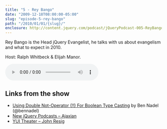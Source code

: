 ```yaml
---
title: "5 - Rey Bango"
date: "2009-12-18T08:00:00-05:00"
slug: "episode-5-rey-bango"
path: "/2010/01/01/{slug}/"
enclosure: http://content.jquery.com/podcast/jQueryPodcast-005-ReyBango.mp3
---
```

Rey Bango is the Head jQuery Evangelist, he talks with us about evangelism and what to expect in 2010.

Host: Ralph Whitbeck &amp; Elijah Manor.

<audio src="http://content.jquery.com/podcast/jQueryPodcast-005-ReyBango.mp3" controls=""></audio>

## Links from the show

* [Using Double Not-Operator (!!) For Boolean Type Casting](http://www.bennadel.com/blog/1784-Using-Double-Not-Operator-For-Boolean-Type-Casting.htm) by Ben Nadel (@bennadel)
* [New jQuery Podcasts – Ajaxian](http://web.archive.org/web/20091213130438/http://ajaxian.com/archives/new-jquery-podcasts)
* [YUI Theater – John Resig](http://web.archive.org/web/20091218063742/http://www.yuiblog.com/blog/2009/12/16/video-resig-testing-and-jquery/)
